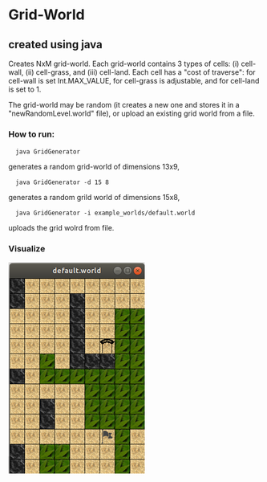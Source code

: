 # Grid-World

## created using java

Creates NxM grid-world.
Each grid-world contains 3 types of cells: (i) cell-wall, (ii) cell-grass, and (iii) cell-land.
Each cell has a "cost of traverse": for cell-wall is set Int.MAX_VALUE, for cell-grass is adjustable, and for cell-land is set to 1.

The grid-world may be random (it creates a new one and stores it in a "newRandomLevel.world" file), or upload an existing grid world from a file.

### How to run: 
```
  java GridGenerator
```
generates a random grid-world of dimensions 13x9,

```
  java GridGenerator -d 15 8
```
generates a random grild world of dimensions 15x8,

```
  java GridGenerator -i example_worlds/default.world
``` 
uploads the grid wolrd from file.


### Visualize

![Alt text](world.png?raw=true "Title")
